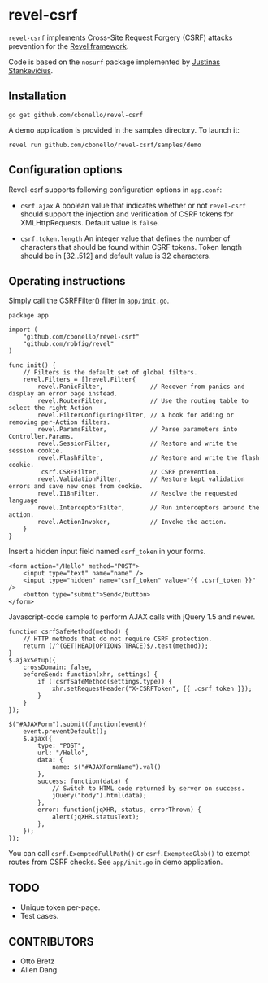 revel-csrf
==========

`revel-csrf` implements Cross-Site Request Forgery (CSRF) attacks
prevention for the [Revel framework](https://github.com/robfig/revel).

Code is based on the `nosurf` package implemented by
[Justinas Stankevičius](https://github.com/justinas/nosurf).

## Installation

    go get github.com/cbonello/revel-csrf

A demo application is provided in the samples directory. To launch it:

    revel run github.com/cbonello/revel-csrf/samples/demo

## Configuration options

Revel-csrf supports following configuration options in `app.conf`:

* `csrf.ajax`
A boolean value that indicates whether or not `revel-csrf` should support the injection and verification of CSRF tokens for XMLHttpRequests. Default value is `false`.

* `csrf.token.length`
An integer value that defines the number of characters that should be found within CSRF tokens. Token length should be in [32..512] and default value is 32 characters.

## Operating instructions

Simply call the CSRFFilter() filter in `app/init.go`.  

    package app

    import (
        "github.com/cbonello/revel-csrf"
        "github.com/robfig/revel"
    )

    func init() {
	    // Filters is the default set of global filters.
	    revel.Filters = []revel.Filter{
		    revel.PanicFilter,             // Recover from panics and display an error page instead.
		    revel.RouterFilter,            // Use the routing table to select the right Action
		    revel.FilterConfiguringFilter, // A hook for adding or removing per-Action filters.
		    revel.ParamsFilter,            // Parse parameters into Controller.Params.
		    revel.SessionFilter,           // Restore and write the session cookie.
		    revel.FlashFilter,             // Restore and write the flash cookie.
		     csrf.CSRFFilter,              // CSRF prevention.
		    revel.ValidationFilter,        // Restore kept validation errors and save new ones from cookie.
		    revel.I18nFilter,              // Resolve the requested language
		    revel.InterceptorFilter,       // Run interceptors around the action.
		    revel.ActionInvoker,           // Invoke the action.
	    }
    }

Insert a hidden input field named `csrf_token` in your forms.

    <form action="/Hello" method="POST">
        <input type="text" name="name" />
        <input type="hidden" name="csrf_token" value="{{ .csrf_token }}" />
        <button type="submit">Send</button>
    </form>

Javascript-code sample to perform AJAX calls with jQuery 1.5 and newer. 

    function csrfSafeMethod(method) {
        // HTTP methods that do not require CSRF protection.
        return (/^(GET|HEAD|OPTIONS|TRACE)$/.test(method));
    }
    $.ajaxSetup({
        crossDomain: false,
        beforeSend: function(xhr, settings) {
            if (!csrfSafeMethod(settings.type)) {
                xhr.setRequestHeader("X-CSRFToken", {{ .csrf_token }});
            }
        }
    });

	$("#AJAXForm").submit(function(event){
		event.preventDefault();
	    $.ajax({
	        type: "POST",
	        url: "/Hello",
	        data: {
	            name: $("#AJAXFormName").val()
	        },
	        success: function(data) {
	            // Switch to HTML code returned by server on success.
	            jQuery("body").html(data);
	        },
	        error: function(jqXHR, status, errorThrown) {
	            alert(jqXHR.statusText);
	        },
	    });
	});

You can call `csrf.ExemptedFullPath()` or `csrf.ExemptedGlob()` to exempt routes from CSRF checks. See `app/init.go` in demo application.

## TODO

* Unique token per-page.
* Test cases.

## CONTRIBUTORS
* Otto Bretz
* Allen Dang
